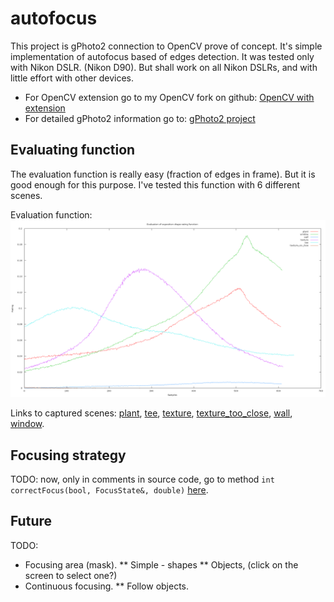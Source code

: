 # autofocus

This project is gPhoto2 connection to OpenCV prove of concept.
It's simple implementation of autofocus based of edges detection.
It was tested only with Nikon DSLR. (Nikon D90).
But shall work on all Nikon DSLRs, and with little effort with other devices.

* For OpenCV extension go to my OpenCV fork on github:
[OpenCV with extension](https://github.com/dobrypd/opencv/tree/libgphoto2-connection "OpenCV With gPhoto2 extension")
* For detailed gPhoto2 information go to:
[gPhoto2 project](http://gphoto.sourceforge.net/ "gPhoto project site")


Evaluating function
-------------------
The evaluation function is really easy (fraction of edges in frame).
But it is good enough for this purpose. I've tested this function with 6 different scenes.

Evaluation function:
![FunctionEvaluation](https://raw.githubusercontent.com/dobrypd/autofocus/master/evaluation/NikonD90/NikonD90-50mm1.4G-evaluation.png)

Links to captured scenes: [plant](http://dobrowolski.net.pl/autofocus/NikonD90-50mm1.4G-plant.mp4), [tee](http://dobrowolski.net.pl/autofocus/NikonD90-50mm1.4G-tee.mp4), [texture](http://dobrowolski.net.pl/autofocus/NikonD90-50mm1.4G-texture.mp4), [texture_too_close](http://dobrowolski.net.pl/autofocus/NikonD90-50mm1.4G-texture_too_close.mp4), [wall](http://dobrowolski.net.pl/autofocus/NikonD90-50mm1.4G-wall.mp4), [window](http://dobrowolski.net.pl/autofocus/NikonD90-50mm1.4G-window.mp4).


Focusing strategy
-----------------
TODO: now, only in comments in source code, go to method
`int correctFocus(bool, FocusState&, double)`
 [here](https://github.com/dobrypd/autofocus/blob/master/src/autofocus.cpp#L131).


Future
------
TODO:
 * Focusing area (mask).
 ** Simple - shapes
 ** Objects, (click on the screen to select one?)
 * Continuous focusing.
 ** Follow objects.

